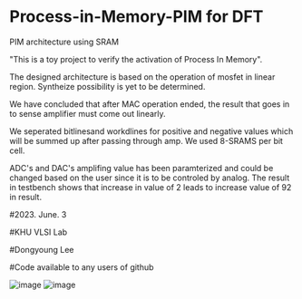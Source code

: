 # Process-in-Memory-PIM for DFT
PIM architecture using SRAM

"This is a toy project to verify the activation of Process In Memory".

The designed architecture is based on the operation of mosfet in linear region.
Syntheize possibility is yet to be determined.

We have concluded that after MAC operation ended, the result that goes in to sense amplifier
must come out linearly.

We seperated bitlinesand workdlines for positive and negative values which will be summed up after passing through amp.
We used 8-SRAMS per bit cell.

ADC's and DAC's amplifing value has been paramterized and could be changed based on the user since it is to be controled by analog.
The result in testbench shows that increase in value of 2 leads to increase value of 92 in result.

#2023. June. 3

#KHU VLSI Lab

#Dongyoung Lee

#Code available to any users of github

![image](https://github.com/dylee0907/Process-in-Memory-PIM-/assets/79738681/5a37133e-c40b-4996-97cb-a91e6cc5c97a)
![image](https://github.com/dylee0907/Process-in-Memory-PIM-/assets/79738681/f84f7d38-f9a0-4a9e-a017-5ecee59059d3)
